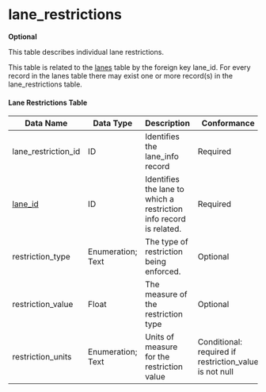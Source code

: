 # lane_restrictions 
**Optional**

This table describes individual lane restrictions.

This table is related to the [lanes](/data-tables/lanes.md) table by the foreign key lane_id. For every record in the lanes table there may exist one or more record(s) in the lane_restrictions table.


#### Lane Restrictions Table
Data Name|Data Type|Description|Conformance|Notes
-|-|-|-|-
lane_restriction_id|ID|Identifies the lane_info record|Required|Primary key
[lane_id](/data-tables/lanes.md)|ID|Identifies the lane to which a restriction info record is related.|Required|Foreign key
restriction_type|Enumeration; Text|The type of restriction being enforced.|Optional|See [enumerated fields](https://github.com/usdot-jpo-ode/jpo-wzdx/edit/v2editorial/data-tables/enumerated-fields.md)
restriction_value|Float|The measure of the restriction type|Optional|
restriction_units|Enumeration; Text|Units of measure for the restriction value|Conditional: required if  restriction_value is not null|See [enumerated fields](https://github.com/usdot-jpo-ode/jpo-wzdx/edit/v2editorial/data-tables/enumerated-fields.md)

